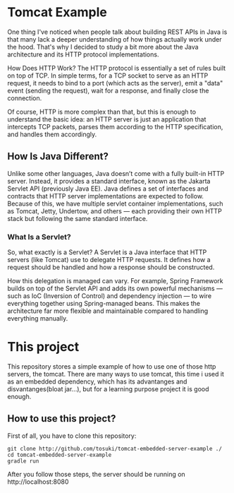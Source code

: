 # Tomcat Example
One thing I've noticed when people talk about building REST APIs in Java is that many lack a deeper understanding of how things actually work under the hood. That's why I decided to study a bit more about the Java architecture and its HTTP protocol implementations.

How Does HTTP Work?
The HTTP protocol is essentially a set of rules built on top of TCP. In simple terms, for a TCP socket to serve as an HTTP request, it needs to bind to a port (which acts as the server), emit a "data" event (sending the request), wait for a response, and finally close the connection.

Of course, HTTP is more complex than that, but this is enough to understand the basic idea: an HTTP server is just an application that intercepts TCP packets, parses them according to the HTTP specification, and handles them accordingly.

## How Is Java Different?
Unlike some other languages, Java doesn’t come with a fully built-in HTTP server. Instead, it provides a standard interface, known as the Jakarta Servlet API (previously Java EE). Java defines a set of interfaces and contracts that HTTP server implementations are expected to follow. Because of this, we have multiple servlet container implementations, such as Tomcat, Jetty, Undertow, and others — each providing their own HTTP stack but following the same standard interface.

### What Is a Servlet?
So, what exactly is a Servlet? A Servlet is a Java interface that HTTP servers (like Tomcat) use to delegate HTTP requests. It defines how a request should be handled and how a response should be constructed.

How this delegation is managed can vary. For example, Spring Framework builds on top of the Servlet API and adds its own powerful mechanisms — such as IoC (Inversion of Control) and dependency injection — to wire everything together using Spring-managed beans. This makes the architecture far more flexible and maintainable compared to handling everything manually.

# This project
This repository stores a simple example of how to use one of those http servers, the tomcat. There are many ways to use tomcat, this time i used it as an embedded dependency, which has its advantanges and disvantanges(bloat jar...), but for a learning purpose project it is good enough.

## How to use this project?
First of all, you have to clone this repository:
```
git clone http://github.com/tosuki/tomcat-embedded-server-example ./
cd tomcat-embedded-server-example
gradle run
```
After you follow those steps, the server should be running on http://localhost:8080
